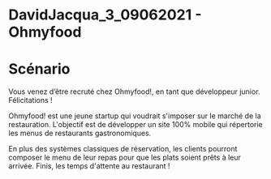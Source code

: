 # DavidJacqua_3_09062021 - Ohmyfood

# Scénario

Vous venez d’être recruté chez Ohmyfood!, en tant que développeur junior. Félicitations !

Ohmyfood! est une jeune startup qui voudrait s'imposer sur le marché de la restauration. L'objectif est de développer un site 100% mobile qui répertorie les menus de restaurants gastronomiques. 

En plus des systèmes classiques de réservation, les clients pourront composer le menu de leur repas pour que les plats soient prêts à leur arrivée. Finis, les temps d'attente au restaurant !

